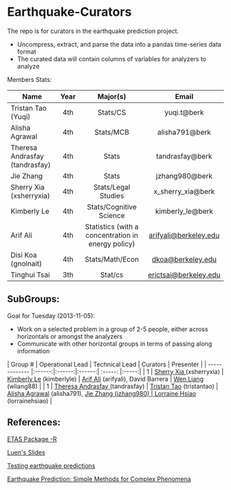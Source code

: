Earthquake-Curators
===================

The repo is for curators in the earthquake prediction project.
- Uncompress, extract, and parse the data into a pandas time-series data format
- The curated data will contain columns of variables for analyzers to analyze


Members Stats: 

| Name             | Year  |  Major(s) |Email|
| -------------    |:------:| :-----: |:-----:|
| Tristan Tao (Yuqi)| 4th |  Stats/CS |yuqi.t@berk |
| Alisha Agrawal    | 4th |  Stats/MCB|alisha791@berk|
| Theresa Andrasfay (tandrasfay)|4th|Stats | tandrasfay@berk |
| Jie Zhang| 4th |  Stats | jzhang980@berk |
| Sherry Xia (xsherryxia)| 4th | Stats/Legal Studies | x_sherry_xia@berk|
| Kimberly Le| 4th | Stats/Cognitive Science | kimberly_le@berk|
| Arif Ali| 4th | Statistics (with a concentration in energy policy)|arifyali@berkeley.edu|
| Disi Koa (gnolnait)| 4th | Stats/Math/Econ | dkoa@berkeley.edu|
| Tinghui Tsai       | 3th | Stat/cs         | erictsai@berkeley.edu



SubGroups:
-------
Goal for Tuesday (2013-11-05):
- Work on a selected problem in a group of 2-5 people, either across horizontals or amongst the analyzers
- Communicate with other horizontal groups in terms of passing along information


| Group  #          | Operational Lead | Technical Lead | Curators | Presenter | 
| -------------    |:------:|:------:|:------:| :-----: |:-----:|
| 1 | <a href="https://github.com/xsherryxia">Sherry Xia </a>(xsherryxia) | <a href="https://github.com/kimberlyle"> Kimberly Le</a> (kimberlyle) | <a href="https://github.com/arifyali">Arif Ali</a> (arifyali), David Barrera | <a href="https://https://github.com/wliang88"> Wen Liang</a> (wliang88) | 
| 1 | <a href="https://github.com/tandrasfay">Theresa Andrasfay </a>(tandrasfay) | <a href="https://github.com/tristantao"> Tristan Tao</a> (tristantao) | <a href="https://github.com/alisha791">Alisha Agrawal</a> (alisha791), <a href="https://github.com/jzhang980">  Jie Zhang (jzhang980) | <a href="https://https://github.com/lorrainehsiao"> Lorraine Hsiao</a> (lorrainehsiao) | 




References: 
------------

[ETAS Package -R](http://cran.r-project.org/web/packages/ETAS/ETAS.pdf)

[Luen's Slides](http://www.stat.berkeley.edu/~bradluen/slides.pdf)

[Testing earthquake predictions](http://projecteuclid.org/DPubS?verb=Display&version=1.0&service=UI&handle=euclid.imsc/1207580090&page=record)

[Earthquake Prediction: Simple Methods for Complex Phenomena](http://escholarship.org/uc/item/22p7f44k#page-21)
